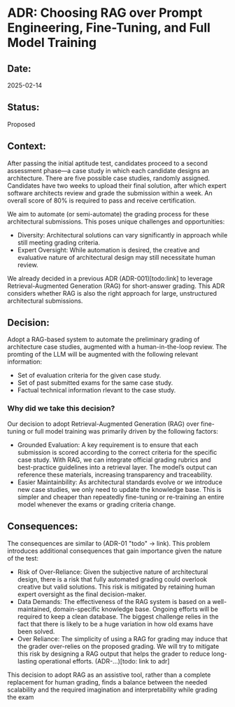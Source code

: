 # ADR: Choosing RAG over Prompt Engineering, Fine-Tuning, and Full Model Training

## Date:
2025-02-14

## Status:
Proposed

## Context:
After passing the initial aptitude test, candidates proceed to a second assessment phase—a case study in which each candidate designs an architecture. There are five possible case studies, randomly assigned. Candidates have two weeks to upload their final solution, after which expert software architects review and grade the submission within a week. An overall score of 80% is required to pass and receive certification.

We aim to automate (or semi-automate) the grading process for these architectural submissions. This poses unique challenges and opportunities:

* Diversity: Architectural solutions can vary significantly in approach while still meeting grading criteria.
* Expert Oversight: While automation is desired, the creative and evaluative nature of architectural design may still necessitate human review.

We already decided in a previous ADR (ADR-001)[todo:link] to leverage Retrieval-Augmented Generation (RAG) for short-answer grading. This ADR considers whether RAG is also the right approach for large, unstructured architectural submissions.

## Decision:

Adopt a RAG-based system to automate the preliminary grading of architecture case studies, augmented with a human-in-the-loop review.
The promting of the LLM will be augmented with the following relevant information: 

* Set of evaluation criteria for the given case study. 
* Set of past submitted exams for the same case study. 
* Factual technical information rlevant to the case study.

### Why did we take this decision?

Our decision to adopt Retrieval-Augmented Generation (RAG) over fine-tuning or full model training was primarily driven by the following factors:

* Grounded Evaluation: A key requirement is to ensure that each submission is scored according to the correct criteria for the specific case study. With RAG, we can integrate official grading rubrics and best-practice guidelines into a retrieval layer. The model’s output can reference these materials, increasing transparency and traceability.
* Easier Maintainbility: As architectural standards evolve or we introduce new case studies, we only need to update the knowledge base. This is simpler and cheaper than repeatedly fine-tuning or re-training an entire model whenever the exams or grading criteria change.


## Consequences:

The consequences are similar to (ADR-01 "todo" -> link). This problem introduces additional consequences that gain importance given the nature of the test:
* Risk of Over-Reliance: Given the subjective nature of architectural design, there is a risk that fully automated grading could overlook creative but valid solutions. This risk is mitigated by retaining human expert oversight as the final decision-maker.
* Data Demands: The effectiveness of the RAG system is based on a well-maintained, domain-specific knowledge base. Ongoing efforts will be required to keep a clean database. The biggest challenge relies in the fact that there is likely to be a huge variation in how old exams have been solved.
* Over Reliance: The simplicity of using a RAG for grading may induce that the grader over-relies on the proposed grading. We will try to mitigate this risk by designing a RAG output that helps the grader to reduce long-lasting operational efforts. (ADR-...)[todo: link to adr]

This decision to adopt RAG as an assistive tool, rather than a complete replacement for human grading, finds a balance between the needed scalability and the required imagination and interpretability while grading the exam